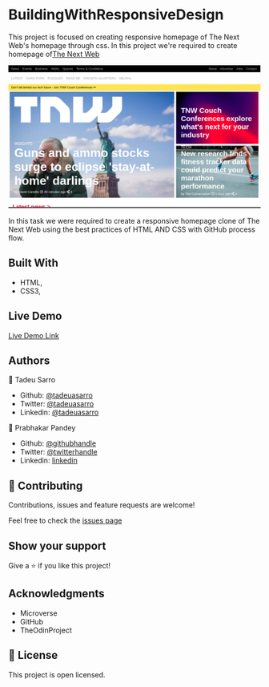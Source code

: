 # BuildingWithResponsiveDesign

This project is focused on creating responsive homepage of The Next Web's homepage through css. In this project we're required to create homepage of[The Next Web](https://thenextweb.com)

![screenshot](img/TheNextWebScreenshot.png)

In this task we were required to create a responsive homepage clone of The Next Web using the best practices of HTML AND CSS with GitHub process flow.

## Built With

- HTML,
- CSS3,

## Live Demo

[Live Demo Link](https://rawcdn.githack.com/tadeuasarro/BuildingWithResponsiveDesign/790d7983bb1035fdba1455e18af4795a3848f89c/index.html)


## Authors

👤 Tadeu Sarro

- Github: [@tadeuasarro](https://github.com/tadeuasarro)
- Twitter: [@tadeuasarro](https://twitter.com/tadeuasarro)
- Linkedin: [@tadeuasarro](https://www.linkedin.com/in/tadeu-sarro-71481013a/)

👤 Prabhakar Pandey

- Github: [@githubhandle](https://github.com/Prabhakarzx)
- Twitter: [@twitterhandle](https://twitter.com/prabhakarzx)
- Linkedin: [linkedin](https://www.linkedin.com/in/prabhakarzx/)

## 🤝 Contributing

Contributions, issues and feature requests are welcome!

Feel free to check the [issues page](https://github.com/tadeuasarro/BuildingWithResponsiveDesign/issues)

## Show your support

Give a ⭐️ if you like this project!

## Acknowledgments

- Microverse
- GitHub
- TheOdinProject

## 📝 License

This project is open licensed.